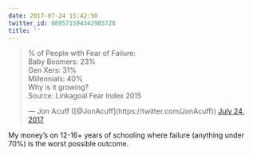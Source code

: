 ```yaml
---
date: 2017-07-24 15:42:50
twitter_id: 889571594342985728
title: ''
---
```


<blockquote class="twitter-tweet"><p lang="en" dir="ltr">% of People with Fear of Failure:<br>Baby Boomers: 23%<br>Gen Xers: 31% <br>Millennials: 40%<br>Why is it growing?<br>Source: Linkagoal Fear Index 2015</p>&mdash; Jon Acuff ([@JonAcuff](https://twitter.com/JonAcuff)) <a href="https://twitter.com/JonAcuff/status/889569893338755073?ref_src=twsrc%5Etfw">July 24, 2017</a></blockquote>
<script async src="https://platform.twitter.com/widgets.js" charset="utf-8"></script>

My money’s on 12-16+ years of schooling where failure (anything under 70%) is the worst possible outcome.
